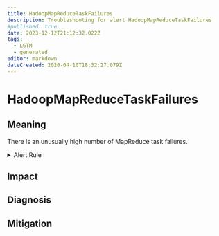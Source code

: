 ```yaml
---
title: HadoopMapReduceTaskFailures
description: Troubleshooting for alert HadoopMapReduceTaskFailures
#published: true
date: 2023-12-12T21:12:32.022Z
tags: 
  - LGTM
  - generated
editor: markdown
dateCreated: 2020-04-10T18:32:27.079Z
---
```


# HadoopMapReduceTaskFailures

## Meaning
[//]: # "Short paragraph that explains what the alert means"
There is an unusually high number of MapReduce task failures.

<details>
  <summary>Alert Rule</summary>

{{% rule "hadoop/jmx_exporter.yml" "HadoopMapReduceTaskFailures" %}}

<!-- Rule when generated

```yaml
alert: HadoopMapReduceTaskFailures
expr: hadoop_mapreduce_task_failures_total > 100
for: 10m
labels:
    severity: critical
annotations:
    summary: Hadoop Map Reduce Task Failures (instance {{ $labels.instance }})
    description: |-
        There is an unusually high number of MapReduce task failures.
          VALUE = {{ $value }}
          LABELS = {{ $labels }}
    runbook: https://github.com/srerun/prometheus-alerts/blob/main/content/runbooks/jmx_exporter/HadoopMapReduceTaskFailures.md

```

-->

</details>


## Impact
[//]: # "What could / will happen if the alert is not addressed"



## Diagnosis
[//]: # "Steps to take to identify the cause of the problem"



## Mitigation
[//]: # "The steps necessary to resolve the alert"
